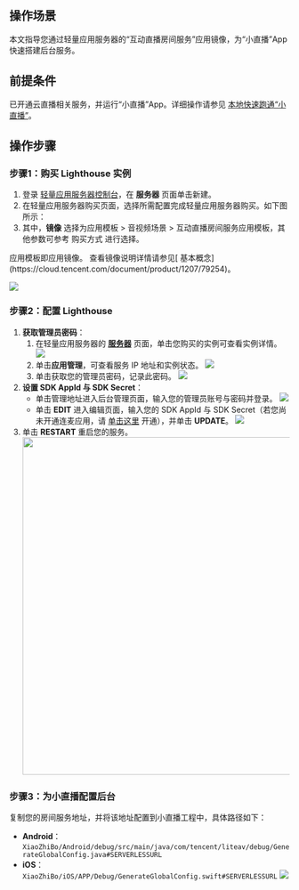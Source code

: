 ## 操作场景
本文指导您通过轻量应用服务器的“互动直播房间服务”应用镜像，为“小直播”App 快速搭建后台服务。


## 前提条件
已开通云直播相关服务，并运行“小直播”App。详细操作请参见 [本地快速跑通“小直播”](https://cloud.tencent.com/document/product/454/38625)。


## 操作步骤
[](id:step1)
### 步骤1：购买 Lighthouse 实例
1. 登录 [轻量应用服务器控制台](https://console.cloud.tencent.com/lighthouse/instance/index)，在 **服务器** 页面单击新建。
2. 在轻量应用服务器购买页面，选择所需配置完成轻量应用服务器购买。如下图所示：
3. 其中，**镜像** 选择为应用模板 > 音视频场景 > 互动直播房间服务应用模板，其他参数可参考 购买方式 进行选择。
<dx-alert infotype="explain" title="">
应用模板即应用镜像。
查看镜像说明详情请参见[ 基本概念](https://cloud.tencent.com/document/product/1207/79254)。
</dx-alert>

 ![](https://qcloudimg.tencent-cloud.cn/raw/666d332516de4114882d9516718cb1f8.png)
 
[](id:step2)
### 步骤2：配置 Lighthouse  
1. **获取管理员密码**：
	1. 在轻量应用服务器的 [**服务器**](https://console.cloud.tencent.com/lighthouse/instance/index) 页面，单击您购买的实例可查看实例详情。
![](https://qcloudimg.tencent-cloud.cn/raw/09bfd6410fee56e3ac5dfcdea4c8c451.png)
	2. 单击**应用管理**，可查看服务 IP 地址和实例状态。
![](https://qcloudimg.tencent-cloud.cn/raw/14bf042be80ccf077edb47cc44c8a6b0.png)
	3. 单击获取您的管理员密码，记录此密码。
![](https://qcloudimg.tencent-cloud.cn/raw/6d9bf65252e9559f5027a23eb7cf7a84.png)
2. **设置 SDK AppId 与 SDK Secret**：
	- 单击管理地址进入后台管理页面，输入您的管理员账号与密码并登录。
	![](https://qcloudimg.tencent-cloud.cn/raw/899a76076714d3c35f6861c6657c2e17.png)
	- 单击 **EDIT** 进入编辑页面，输入您的 SDK AppId 与 SDK Secret（若您尚未开通连麦应用，请 [单击这里](https://cloud.tencent.com/document/product/454/38625#.E6.AD.A5.E9.AA.A41.EF.BC.9A.E5.BC.80.E9.80.9A.E4.BA.91.E7.9B.B4.E6.92.AD.E7.9B.B8.E5.85.B3.E6.9C.8D.E5.8A.A1) 开通），并单击 **UPDATE**。
![](https://qcloudimg.tencent-cloud.cn/raw/909f7d8c120ab723fa125191b7492f00.png)
3. 单击 **RESTART** 重启您的服务。<br><img src="https://qcloudimg.tencent-cloud.cn/raw/b75871451dc8c6f49d70917a3e8f38ec.png" width="607px"/>


[](id:step3)
### 步骤3：为小直播配置后台
复制您的房间服务地址，并将该地址配置到小直播工程中，具体路径如下：
- **Android**： `XiaoZhiBo/Android/debug/src/main/java/com/tencent/liteav/debug/GenerateGlobalConfig.java#SERVERLESSURL`
- **iOS**： `XiaoZhiBo/iOS/APP/Debug/GenerateGlobalConfig.swift#SERVERLESSURL`
![](https://qcloudimg.tencent-cloud.cn/raw/b85226d1ed78703d1988f77ef44e3b1c.png)

